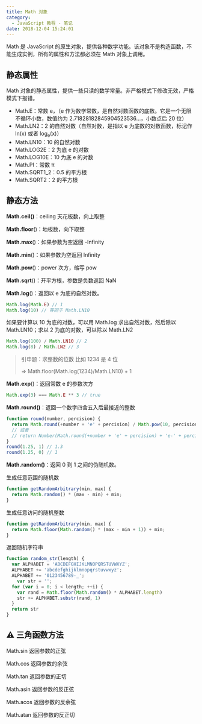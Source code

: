 ```yaml
---
title: Math 对象
category:
  - JavaScript 教程 - 笔记
date: 2018-12-04 15:24:01
---
```



Math 是 JavaScript 的原生对象，提供各种数学功能。该对象不是构造函数，不能生成实例，所有的属性和方法都必须在 Math 对象上调用。

## 静态属性

Math 对象的静态属性，提供一些只读的数学常量。非严格模式下修改无效，严格模式下报错。

- Math.E：常数 e，（e 作为数学常数，是自然对数函数的底数。它是一个无限不循环小数，数值约为 2.71828182845904523536…，小数点后 20 位）
- Math.LN2：2 的自然对数（自然对数，是指以 e 为底数的对数函数，标记作 ln(x) 或者 log<sub>e</sub>(x)）
- Math.LN10：10 的自然对数
- Math.LOG2E：2 为底 e 的对数
- Math.LOG10E：10 为底 e 的对数
- Math.PI：常数 π
- Math.SQRT1_2：0.5 的平方根
- Math.SQRT2：2 的平方根

## 静态方法

**Math.ceil()**：ceiling 天花板数，向上取整

**Math.floor**()：地板数，向下取整

**Math.max**()：如果参数为空返回 -Infinity

**Math.min**()：如果参数为空返回 Infinity

**Math.pow**()：power 次方，缩写 pow

**Math.sqrt**()：开平方根，参数是负数返回 NaN

**Math.log**()：返回以 e 为底的自然对数。

```js
Math.log(Math.E) // 1
Math.log(10) // 等同于 Math.LN10
```

如果要计算以 10 为底的对数，可以用 Math.log 求出自然对数，然后除以 Math.LN10；求以 2 为底的对数，可以除以 Math.LN2

```js
Math.log(100) / Math.LN10 // 2
Math.log(8) / Math.LN2 // 3
```

> 引申题：求整数的位数 比如 1234 是 4 位
>
> => Math.floor(Math.log(1234)/Math.LN10) + 1

**Math.exp**()：返回常数 e 的参数次方

```js
Math.exp(3) === Math.E ** 3 // true
```

**Math.round()**：返回一个数字四舍五入后最接近的整数

```js
function round(number, percision) {
  return Math.round(+number + 'e' + percision) / Math.pow(10, percision);
  // 或者
  // return Number(Math.round(+number + 'e' + percision) + 'e-' + percision)
}
round(1.25, 1) // 1.3
round(1.25, 0) // 1
```

**Math.random()**：返回 0 到 1 之间的伪随机数。

生成任意范围的随机数

```js
function getRandomArbitrary(min, max) {
  return Math.random() * (max - min) + min;
}
```

生成任意访问的随机整数

```js
function getRandomArbitrary(min, max) {
  return Math.floor(Math.random() * (max - min + 1)) + min;
}
```

返回随机字符串

```js
function random_str(length) {
  var ALPHABET = 'ABCDEFGHIJKLMNOPQRSTUVWXYZ';
  ALPHABET += 'abcdefghijklmnopqrstuvwxyz';
  ALPHABET += '0123456789-_';
	var str = '';
  for (var i = 0; i < length; ++i) {
    var rand = Math.floor(Math.random() * ALPHABET.length)
    str += ALPHABET.substr(rand, 1)
  }
  return str
}
```

## ⚠️ 三角函数方法

Math.sin 返回参数的正弦

Math.cos 返回参数的余弦

Math.tan 返回参数的正切

Math.asin 返回参数的反正弦

Math.acos 返回参数的反余弦

Math.atan 返回参数的反正切